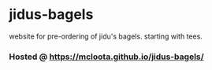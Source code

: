 # jidus-bagels
website for pre-ordering of jidu's bagels. starting with tees.

### Hosted @ https://mcloota.github.io/jidus-bagels/

